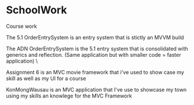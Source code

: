 # SchoolWork
Course work

The 5.1 OrderEntrySystem is an entry system that is stictly an MVVM build

The ADN OrderEntrySystem is the 5.1 entry system that is consolidated with generics and reflection. 
(Same application but with smaller code = faster application) \

Assignment 6 is an MVC movie framework that i've used to show case my skill as well as my UI for a course

KonMongWausau is an MVC application that I've use to showcase my town using my skills an knowlege for the MVC Framework

